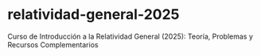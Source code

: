 # relatividad-general-2025
Curso de Introducción a la Relatividad General (2025): Teoría, Problemas y Recursos Complementarios
